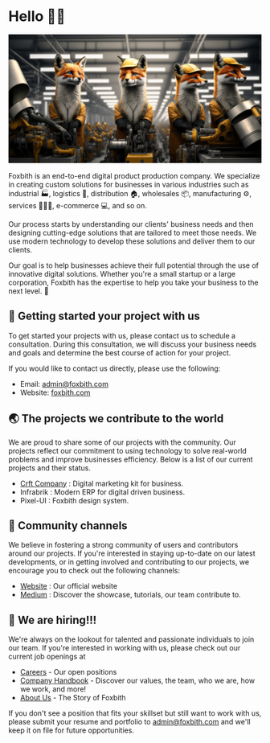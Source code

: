 # Hello 🙌🏻

![Cover](https://raw.githubusercontent.com/Foxbith/.github/main/profile/cover.png)


Foxbith is an end-to-end digital product production company. We specialize in creating custom solutions for businesses in various industries such as industrial 🏭, logistics 🚕, distribution 🏠, wholesales 📦, manufacturing ⚙️, services 👷🏼‍♂️, e-commerce 💻, and so on.

Our process starts by understanding our clients' business needs and then designing cutting-edge solutions that are tailored to meet those needs. We use modern technology to develop these solutions and deliver them to our clients.

Our goal is to help businesses achieve their full potential through the use of innovative digital solutions. Whether you're a small startup or a large corporation, Foxbith has the expertise to help you take your business to the next level. 💪

## 🚀 Getting started your project with us

To get started your projects with us, please contact us to schedule a consultation. During this consultation, we will discuss your business needs and goals and determine the best course of action for your project.

If you would like to contact us directly, please use the following:
- Email: [admin@foxbith.com](mailto:admin@foxbith.com)
- Website: [foxbith.com](https://foxbith.com/)

## 🌏 The projects we contribute to the world

We are proud to share some of our projects with the community. Our projects reflect our commitment to using technology to solve real-world problems and improve businesses efficiency. Below is a list of our current projects and their status.

- [Crft Company](https://crftcompany.com) : Digital marketing kit for business.
- Infrabrik : Modern ERP for digital driven business.
- Pixel-UI : Foxbith design system.

## 💬 Community channels

We believe in fostering a strong community of users and contributors around our projects. If you're interested in staying up-to-date on our latest developments, or in getting involved and contributing to our projects, we encourage you to check out the following channels:

- [Website](https://foxbith.com/) : Our official website
- [Medium](https://blog.foxbith.com/) : Discover the showcase, tutorials, our team contribute to.

## 🤩 We are hiring!!!

We're always on the lookout for talented and passionate individuals to join our team. If you're interested in working with us, please check out our current job openings at 

- [Careers](https://career.foxbith.com) - Our open positions
- [Company Handbook](https://handbook.foxbith.com) - Discover our values, the team, who we are, how we work, and more!
- [About Us](https://foxbith.com/about-us) - The Story of Foxbith

If you don't see a position that fits your skillset but still want to work with us, please submit your resume and portfolio to [admin@foxbith.com](mailto:admin@foxbith.com) and we'll keep it on file for future opportunities.
